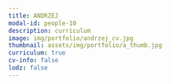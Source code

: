 ```yaml
---
title: ANDRZEJ 
modal-id: people-10
description: curriculum
image: img/portfolio/andrzej_cv.jpg
thumbnail: assets/img/portfolio/a_thumb.jpg
curriculum: true
cv-info: false
lodz: false
---
```


